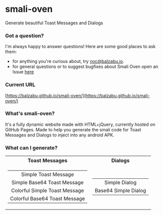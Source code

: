 
# smali-oven

Generate beautiful Toast Messages and Dialogs

### Got a question?
I'm always happy to answer questions! Here are some good places to ask them:

 - for anything you're curious about, try [noc@balzabu.io](mailto:noc@balzabu.io).
 - for general questions or to suggest bugfixes about Smali Oven open an Issue [here](https://github.com/Balzabu/smali-oven.github.io/issues)

### Current URL
[https://balzabu.github.io/smali-oven/](https://balzabu.github.io/smali-oven/)

### What's smali-oven?

It's a fully dynamic website made with HTML+jQuery, currently hosted on GitHub Pages. Made to help you generate the smali code for Toast Messages and Dialogs to inject into any android APK.

### What can I generate?


<table>
    <tr><th><center>Toast Messages</center></th><th><center>Dialogs</center></th></tr>
    <tr><td>

||
|:-----------------------------:|
|      Simple Toast Message     |
|  Simple Base64 Toast Message  |
| Colorful Simple Toast Message |
| Colorful Base64 Toast Message |

</td><td>

||
|:--------------------:|
|     Simple Dialog    |
| Base64 Simple Dialog |

</td></tr> </table>
